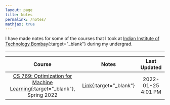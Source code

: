 ```yaml
---
layout: page
title: Notes
permalink: /notes/
mathjax: true
---
```

I have made notes for some of the courses that I took at [Indian Institute of Technology Bombay](https://www.iitb.ac.in){:target="_blank"} during my undergrad.

---

|Course|Notes| Last Updated |
|:---:|:---:|:---:|
| [CS 769: Optimization for Machine Learning](https://www.cse.iitb.ac.in/~ganesh/cs769/){:target="_blank"}, Spring 2022|[Link](/notes/CS769.pdf){:target="_blank"}| 2022-01-25 4:01 PM|
